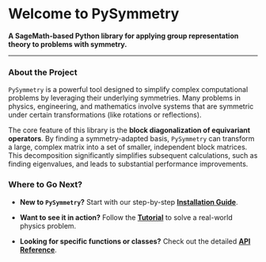 # Welcome to PySymmetry

**A SageMath-based Python library for applying group representation theory to problems with symmetry.**

---

### About the Project

`PySymmetry` is a powerful tool designed to simplify complex computational problems by leveraging their underlying symmetries. Many problems in physics, engineering, and mathematics involve systems that are symmetric under certain transformations (like rotations or reflections).

The core feature of this library is the **block diagonalization of equivariant operators**. By finding a symmetry-adapted basis, `PySymmetry` can transform a large, complex matrix into a set of smaller, independent block matrices. This decomposition significantly simplifies subsequent calculations, such as finding eigenvalues, and leads to substantial performance improvements.

### Where to Go Next?

* **New to `PySymmetry`?**
    Start with our step-by-step **[Installation Guide](./installation.md)**.

* **Want to see it in action?**
    Follow the **[Tutorial](./tutorial.md)** to solve a real-world physics problem.

* **Looking for specific functions or classes?**
    Check out the detailed **[API Reference](./api_core.md)**.
